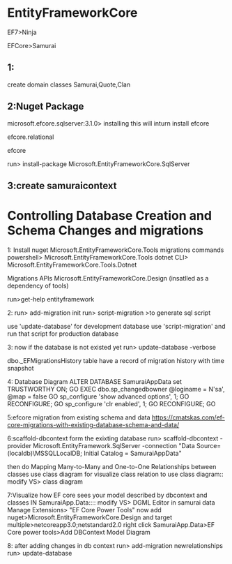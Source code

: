 # EntityFrameworkCore

EF7>Ninja

EFCore>Samurai

## 1:

create domain classes Samurai,Quote,Clan

## 2:Nuget Package

microsoft.efcore.sqlserver:3.1.0> installing this will inturn install efcore

efcore.relational

efcore

run> install-package Microsoft.EntityFrameworkCore.SqlServer

## 3:create samuraicontext

# Controlling Database Creation and Schema Changes and migrations
1: Install nuget Microsoft.EntityFrameworkCore.Tools
migrations commands
powershell> Microsoft.EntityFrameworkCore.Tools
dotnet CLI> Microsoft.EntityFrameworkCore.Tools.Dotnet

Migrations APIs
Microsoft.EntityFrameworkCore.Design
(insatlled as a dependency of tools)

run>get-help entityframework

2:
run> add-migration init
run> script-migration  >to generate sql script

use 'update-database' for development database
use 'script-migration' and run that script for production database

3:
now if the database is not existed yet
run> update-database -verbose

dbo._EFMigrationsHistory table have a record of migration history with time snapshot

4:
Database Diagram
ALTER DATABASE SamuraiAppData set TRUSTWORTHY ON; 
GO 
EXEC dbo.sp_changedbowner @loginame = N'sa', @map = false 
GO 
sp_configure 'show advanced options', 1; 
GO 
RECONFIGURE; 
GO 
sp_configure 'clr enabled', 1; 
GO 
RECONFIGURE; 
GO

5:efcore migration from existing schema and data
https://cmatskas.com/ef-core-migrations-with-existing-database-schema-and-data/

6:scaffold-dbcontext form the exixting database 
run> scaffold-dbcontext -provider Microsoft.EntityFramework.SqlServer -connection "Data Source= (localdb)\\MSSQLLocalDB; Initial Catalog = SamuraiAppData"

then do Mapping Many-to-Many and One-to-One Relationships between classes
use class diagram for visualize class relation
to use class diagram:: modify VS> class diagram

7:Visualize how EF core sees your model described by dbcontext and classes
IN SamuraiApp.Data::::
modify VS> DGML Editor
in samurai data Manage Extensions> "EF Core Power Tools"
now add nuget>Microsoft.EntityFrameworkCore.Design
and target multiple><TargetFrameworks>netcoreapp3.0;netstandard2.0</TargetFrameworks> 
right click SamuraiApp.Data>EF Core power tools>Add DBContext Model Diagram

8:
after adding changes in db context
run> add-migration newrelationships
run> update-database

